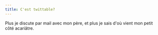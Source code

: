 ```yaml
---
title: C'est twittable?
---
```


Plus je discute par mail avec mon père, et plus je sais d'où vient mon petit
côté acariâtre.

